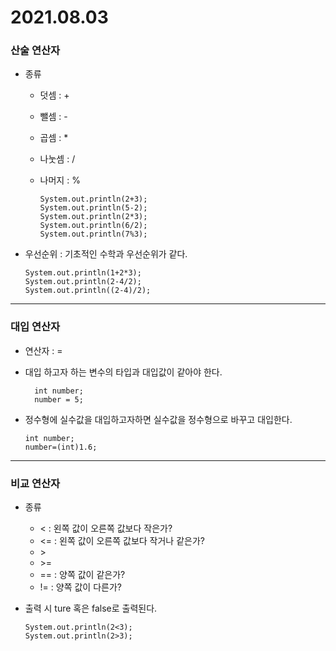  2021.08.03
 ===
### 산술 연산자
+ 종류
   + 덧셈 : +
   + 뺄셈 : -
   + 곱셈 : *
   + 나눗셈 : /
   + 나머지 : %
   
         System.out.println(2+3);
         System.out.println(5-2);
         System.out.println(2*3);
         System.out.println(6/2);
         System.out.println(7%3);
+ 우선순위
   : 기초적인 수학과 우선순위가 같다.
   
      System.out.println(1+2*3);
      System.out.println(2-4/2);
      System.out.println((2-4)/2);
 ***
### 대입 연산자
+ 연산자 : =
+ 대입 하고자 하는 변수의 타입과 대입값이 같아야 한다.

        int number;
        number = 5;
        
+ 정수형에 실수값을 대입하고자하면 실수값을 정수형으로 바꾸고 대입한다.
      
      int number;
      number=(int)1.6;
*** 
### 비교 연산자
+ 종류
   +  < : 왼쪽 값이 오른쪽 값보다 작은가? 
   +  <= : 왼쪽 값이 오른쪽 값보다 작거나 같은가?
   +  \> 
   +  \>= 
   +  == : 양쪽 값이 같은가?
   +  != : 양쪽 값이 다른가? 
+ 출력 시 ture 혹은 false로 출력된다.

      System.out.println(2<3);
      System.out.println(2>3);

